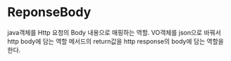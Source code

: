 # ReponseBody

java객체를 Http 요청의 Body 내용으로 매핑하는 역할. VO객체를 json으로 바꿔서 http body에 담는 역할
메서드의 return값을 http response의 body에 담는 역할을 한다.
